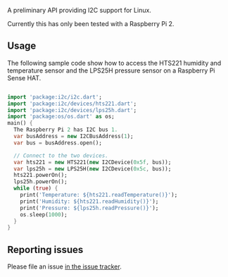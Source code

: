A preliminary API providing I2C support for Linux.

Currently this has only been tested with a Raspberry Pi 2.

Usage
-----

The following sample code show how to access the HTS221 humidity and
temperature sensor and the LPS25H pressure sensor on a Raspberry Pi Sense
HAT.

```dart

import 'package:i2c/i2c.dart';
import 'package:i2c/devices/hts221.dart';
import 'package:i2c/devices/lps25h.dart';
import 'package:os/os.dart' as os;
main() {
  The Raspberry Pi 2 has I2C bus 1.
  var busAddress = new I2CBusAddress(1);
  var bus = busAddress.open();

  // Connect to the two devices.
  var hts221 = new HTS221(new I2CDevice(0x5f, bus));
  var lps25h = new LPS25H(new I2CDevice(0x5c, bus));
  hts221.powerOn();
  lps25h.powerOn();
  while (true) {
    print('Temperature: ${hts221.readTemperature()}');
    print('Humidity: ${hts221.readHumidity()}');
    print('Pressure: ${lps25h.readPressure()}');
    os.sleep(1000);
  }
}
```
Reporting issues
----------------

Please file an issue [in the issue tracker](https://github.com/dart-lang/fletch/issues/new?title=Add%20title&labels=Area-Package&body=%3Cissue%20description%3E%0A%3Crepro%20steps%3E%0A%3Cexpected%20outcome%3E%0A%3Cactual%20outcome%3E).
